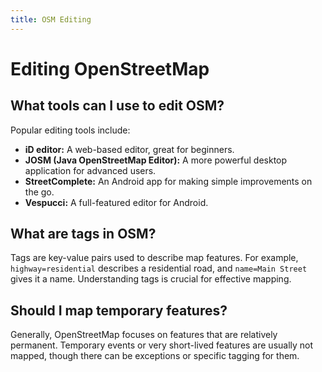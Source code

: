 ```yaml
---
title: OSM Editing
---
```


# Editing OpenStreetMap

## What tools can I use to edit OSM?
Popular editing tools include:
- **iD editor:** A web-based editor, great for beginners.
- **JOSM (Java OpenStreetMap Editor):** A more powerful desktop application for advanced users.
- **StreetComplete:** An Android app for making simple improvements on the go.
- **Vespucci:** A full-featured editor for Android.

## What are tags in OSM?
Tags are key-value pairs used to describe map features. For example, `highway=residential` describes a residential road, and `name=Main Street` gives it a name. Understanding tags is crucial for effective mapping.

## Should I map temporary features?
Generally, OpenStreetMap focuses on features that are relatively permanent. Temporary events or very short-lived features are usually not mapped, though there can be exceptions or specific tagging for them.
